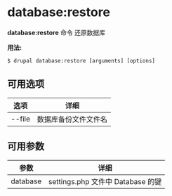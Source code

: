 # database:restore
**database:restore** 命令 还原数据库

**用法:**
```
$ drupal database:restore [arguments] [options] 
```

## 可用选项
选项 | 详细
-------|-------------
--file | 数据库备份文件文件名

## 可用参数
参数 | 详细
---------|-------------
database | settings.php 文件中 Database 的键
